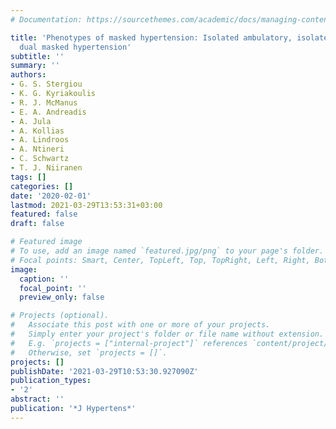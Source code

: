 ```yaml
---
# Documentation: https://sourcethemes.com/academic/docs/managing-content/

title: 'Phenotypes of masked hypertension: Isolated ambulatory, isolated home and
  dual masked hypertension'
subtitle: ''
summary: ''
authors:
- G. S. Stergiou
- K. G. Kyriakoulis
- R. J. McManus
- E. A. Andreadis
- A. Jula
- A. Kollias
- A. Lindroos
- A. Ntineri
- C. Schwartz
- T. J. Niiranen
tags: []
categories: []
date: '2020-02-01'
lastmod: 2021-03-29T13:53:31+03:00
featured: false
draft: false

# Featured image
# To use, add an image named `featured.jpg/png` to your page's folder.
# Focal points: Smart, Center, TopLeft, Top, TopRight, Left, Right, BottomLeft, Bottom, BottomRight.
image:
  caption: ''
  focal_point: ''
  preview_only: false

# Projects (optional).
#   Associate this post with one or more of your projects.
#   Simply enter your project's folder or file name without extension.
#   E.g. `projects = ["internal-project"]` references `content/project/deep-learning/index.md`.
#   Otherwise, set `projects = []`.
projects: []
publishDate: '2021-03-29T10:53:30.927090Z'
publication_types:
- '2'
abstract: ''
publication: '*J Hypertens*'
---
```

